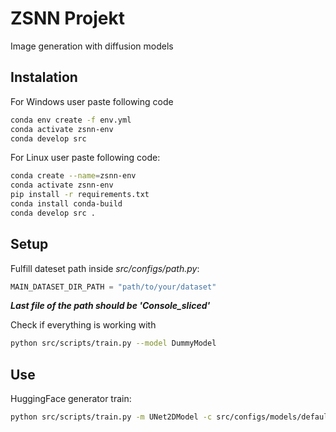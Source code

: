 # ZSNN Projekt
Image generation with diffusion models

## Instalation
For Windows user paste following code

```bash
conda env create -f env.yml
conda activate zsnn-env
conda develop src 
```

For Linux user paste following code:
```bash
conda create --name=zsnn-env
conda activate zsnn-env
pip install -r requirements.txt
conda install conda-build
conda develop src .
```

## Setup
Fulfill dateset path inside *src/configs/path.py*:
```python
MAIN_DATASET_DIR_PATH = "path/to/your/dataset"
```
***Last file of the path should be 'Console_sliced'***

Check if everything is working with
```bash
python src/scripts/train.py --model DummyModel
```

## Use 

HuggingFace generator train:
```bash
python src/scripts/train.py -m UNet2DModel -c src/configs/models/default_UNet2DModel.json 
```
